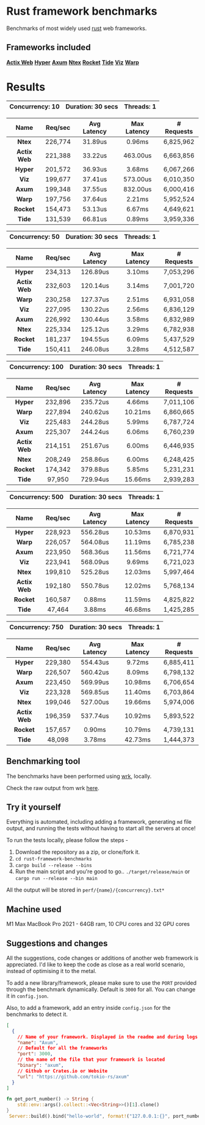 
# Rust framework benchmarks

Benchmarks of most widely used [rust](https://rust-lang.org) web frameworks.


## Frameworks included
**[Actix Web](https://actix.rs)**
**[Hyper](https://hyper.rs)**
**[Axum](https://github.com/tokio-rs/axum)**
**[Ntex](https://github.com/ntex-rs/ntex)**
**[Rocket](https://rocket.rs)**
**[Tide](https://github.com/http-rs/tide)**
**[Viz](https://github.com/viz-rs/viz)**
**[Warp](https://github.com/seanmonstar/warp)**
# Results
|   Concurrency: 10   |   Duration: 30 secs   |   Threads: 1   |
|:-------------------:|:---------------------:|:--------------:|

|   **Name**   |   Req/sec   | Avg Latency | Max Latency |  # Requests |
|:------------:|:-----------:|:-----------:|:-----------:|:-----------:|
|**Ntex**|226,774|31.89us|0.96ms|6,825,962|
|**Actix Web**|221,388|33.22us|463.00us|6,663,856|
|**Hyper**|201,572|36.93us|3.68ms|6,067,266|
|**Viz**|199,677|37.41us|573.00us|6,010,350|
|**Axum**|199,348|37.55us|832.00us|6,000,416|
|**Warp**|197,756|37.64us|2.21ms|5,952,524|
|**Rocket**|154,473|53.13us|6.67ms|4,649,621|
|**Tide**|131,539|66.81us|0.89ms|3,959,336|


|   Concurrency: 50   |   Duration: 30 secs   |   Threads: 1   |
|:-------------------:|:---------------------:|:--------------:|

|   **Name**   |   Req/sec   | Avg Latency | Max Latency |  # Requests |
|:------------:|:-----------:|:-----------:|:-----------:|:-----------:|
|**Hyper**|234,313|126.89us|3.10ms|7,053,296|
|**Actix Web**|232,603|120.14us|3.14ms|7,001,720|
|**Warp**|230,258|127.37us|2.51ms|6,931,058|
|**Viz**|227,095|130.22us|2.56ms|6,836,129|
|**Axum**|226,992|130.44us|3.58ms|6,832,989|
|**Ntex**|225,334|125.12us|3.29ms|6,782,938|
|**Rocket**|181,237|194.55us|6.09ms|5,437,529|
|**Tide**|150,411|246.08us|3.28ms|4,512,587|


|   Concurrency: 100   |   Duration: 30 secs   |   Threads: 1   |
|:-------------------:|:---------------------:|:--------------:|

|   **Name**   |   Req/sec   | Avg Latency | Max Latency |  # Requests |
|:------------:|:-----------:|:-----------:|:-----------:|:-----------:|
|**Hyper**|232,896|235.72us|4.66ms|7,011,106|
|**Warp**|227,894|240.62us|10.21ms|6,860,665|
|**Viz**|225,483|244.28us|5.99ms|6,787,724|
|**Axum**|225,307|244.24us|6.06ms|6,760,239|
|**Actix Web**|214,151|251.67us|6.00ms|6,446,935|
|**Ntex**|208,249|258.86us|6.00ms|6,248,425|
|**Rocket**|174,342|379.88us|5.85ms|5,231,231|
|**Tide**|97,950|729.94us|15.66ms|2,939,283|


|   Concurrency: 500   |   Duration: 30 secs   |   Threads: 1   |
|:-------------------:|:---------------------:|:--------------:|

|   **Name**   |   Req/sec   | Avg Latency | Max Latency |  # Requests |
|:------------:|:-----------:|:-----------:|:-----------:|:-----------:|
|**Hyper**|228,923|556.28us|10.53ms|6,870,931|
|**Warp**|226,057|564.08us|11.19ms|6,785,238|
|**Axum**|223,950|568.36us|11.56ms|6,721,774|
|**Viz**|223,941|568.09us|9.69ms|6,721,023|
|**Ntex**|199,810|525.28us|12.03ms|5,997,464|
|**Actix Web**|192,180|550.78us|12.02ms|5,768,134|
|**Rocket**|160,587|0.88ms|11.59ms|4,825,822|
|**Tide**|47,464|3.88ms|46.68ms|1,425,285|


|   Concurrency: 750   |   Duration: 30 secs   |   Threads: 1   |
|:-------------------:|:---------------------:|:--------------:|

|   **Name**   |   Req/sec   | Avg Latency | Max Latency |  # Requests |
|:------------:|:-----------:|:-----------:|:-----------:|:-----------:|
|**Hyper**|229,380|554.43us|9.72ms|6,885,411|
|**Warp**|226,507|560.42us|8.09ms|6,798,132|
|**Axum**|223,450|569.99us|10.98ms|6,706,654|
|**Viz**|223,328|569.85us|11.40ms|6,703,864|
|**Ntex**|199,046|527.00us|19.66ms|5,974,006|
|**Actix Web**|196,359|537.74us|10.92ms|5,893,522|
|**Rocket**|157,657|0.90ms|10.79ms|4,739,131|
|**Tide**|48,098|3.78ms|42.73ms|1,444,373|






## Benchmarking tool
The benchmarks have been performed using [wrk](https://github.com/wg/wrk), locally. 

Check the raw output from wrk [here](https://github.com/Ishtmeet-Singh/rust-framework-benchmarks/tree/master/perf).


## Try it yourself
Everything is automated, including adding a framework, generating `md` file output, and running the tests without having to start all the servers at once!

To run the tests locally, please follow the steps - 

1. Download the repository as a zip, or clone/fork it.
2. `cd rust-framework-benchmarks`
3. `cargo build --release --bins`
4. Run the main script and you're good to go..
`./target/release/main` or `cargo run --release --bin main` 

All the output will be stored in `perf/{name}/{concurrency}.txt*`

## Machine used
M1 Max MacBook Pro 2021 - 64GB ram, 10 CPU cores and 32 GPU cores

## Suggestions and changes
All the suggestions, code changes or additions of another web framework is appreciated. I'd like to keep the code as close as a real world scenario, instead of optimising it to the metal.

To add a new library/framework, please make sure to use the `PORT` provided through the benchmark dynamically. Default is `3000` for all. You can change it in `config.json`.

Also, to add a framework, add an entry inside `config.json` for the benchmarks to detect it.

```json
[
  {
    // Name of your framework. Displayed in the readme and during logs
    "name": "Axum", 
    // Default for all the frameworks
    "port": 3000,
    // the name of the file that your framework is located
    "binary": "axum", 
    // Github or Crates.io or Website
    "url": "https://github.com/tokio-rs/axum" 
  }
]
```

```rs
fn get_port_number() -> String {
    std::env::args().collect::<Vec<String>>()[1].clone()
}
 Server::build().bind("hello-world", format!("127.0.0.1:{}", port_number))
```

